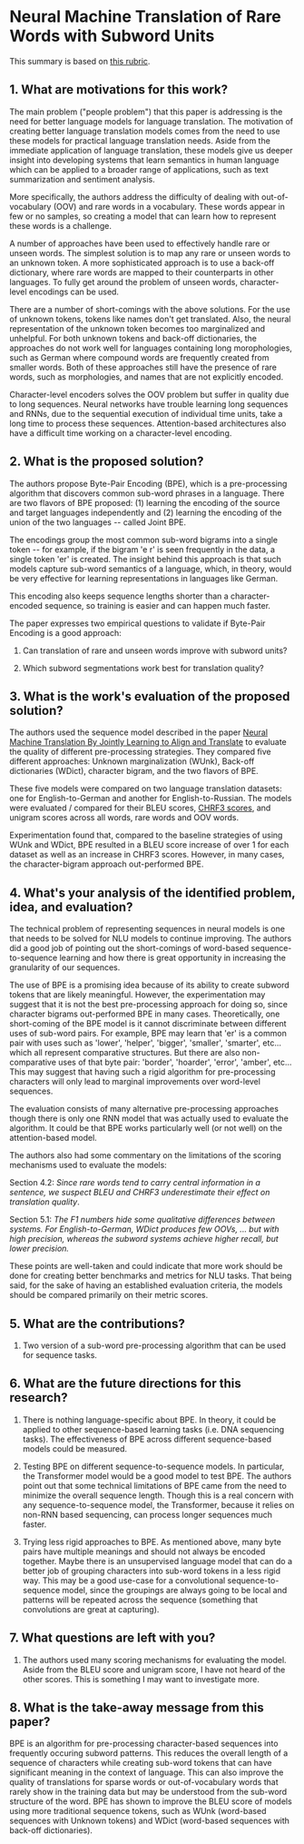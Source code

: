 # Neural Machine Translation of Rare Words with Subword Units

This summary is based on [this rubric](https://cseweb.ucsd.edu/~wgg/CSE210/howtoread.html).

## 1. What are motivations for this work?

The main problem ("people problem") that this paper is addressing is the need
for better language models for language translation. The motivation of
creating better language translation models comes from the need to
use these models for practical language translation needs. Aside from the
immediate application of language translation, these models give us deeper
insight into developing systems that learn semantics in human language which
can be applied to a broader range of applications, such as text summarization
and sentiment analysis.

More specifically, the authors address the difficulty of dealing with
out-of-vocabulary (OOV) and rare words in a vocabulary. These words appear in
few or no samples, so creating a model that can learn how to represent these
words is a challenge.

A number of approaches have been used to effectively handle rare or unseen
words. The simplest solution is to map any rare or unseen words to an
unknown token. A more sophisticated approach is to use a back-off
dictionary, where rare words are mapped to their counterparts in other
languages. To fully get around the problem of unseen words, character-level
encodings can be used.

There are a number of short-comings with the above solutions. For the use
of unknown tokens, tokens like names don't get translated. Also, the neural
representation of the unknown token becomes too marginalized and unhelpful.
For both unknown tokens and back-off dictionaries, the approaches do not
work well for languages containing long morophologies, such as German where
compound words are frequently created from smaller words. Both of these
approaches still have the presence of rare words, such as morphologies, and
names that are not explicitly encoded.

Character-level encoders solves the OOV problem but suffer in quality due
to long sequences. Neural networks have trouble learning long sequences and
RNNs, due to the sequential execution of individual time units, take a long
time to process these sequences. Attention-based architectures also have a
difficult time working on a character-level encoding.

## 2. What is the proposed solution?

The authors propose Byte-Pair Encoding (BPE), which is a pre-processing algorithm
that discovers common sub-word phrases in a language. There are two flavors
of BPE proposed: (1) learning the encoding of the source and target languages
independently and (2) learning the encoding of the union of the two languages --
called Joint BPE.

The encodings group the most common sub-word bigrams into a single token --
for example, if the bigram 'e r' is seen frequently in the data, a single
token 'er' is created. The insight behind this approach is that such models
capture sub-word semantics of a language, which, in theory, would be very
effective for learning representations in languages like German.

This encoding also keeps sequence lengths shorter than a character-encoded
sequence, so training is easier and can happen much faster.

The paper expresses two empirical questions to validate if Byte-Pair Encoding
is a good approach:

1. Can translation of rare and unseen words improve with subword units?

2. Which subword segmentations work best for translation quality?

## 3. What is the work's evaluation of the proposed solution?

The authors used the sequence model described in the paper
[Neural Machine Translation By Jointly Learning to Align and Translate](./006)
to evaluate the quality of different pre-processing strategies. They compared
five different approaches: Unknown marginalization (WUnk), Back-off dictionaries
(WDict), character bigram, and the two flavors of BPE.

These five models were compared on two language translation datasets:
one for English-to-German and another for English-to-Russian. The models were
evaluated / compared for their BLEU scores,
[CHRF3 scores](https://www.aclweb.org/anthology/W15-3049.pdf), and unigram
scores across all words, rare words and OOV words.

Experimentation found that, compared to the baseline strategies of using
WUnk and WDict, BPE resulted in a BLEU score increase of over 1 for each
dataset as well as an increase in CHRF3 scores. However, in many cases, the
character-bigram approach out-performed BPE.

## 4. What's your analysis of the identified problem, idea, and evaluation?

The technical problem of representing sequences in neural models is one that
needs to be solved for NLU models to continue improving. The authors did
a good job of pointing out the short-comings of word-based sequence-to-sequence
learning and how there is great opportunity in increasing the granularity of
our sequences.

The use of BPE is a promising idea because of its ability to create subword
tokens that are likely meaningful. However, the experimentation may suggest
that it is not the best pre-processing approach for doing so, since character
bigrams out-performed BPE in many cases. Theoretically, one short-coming of
the BPE model is it cannot discriminate between different uses of sub-word
pairs. For example, BPE may learn that 'er' is a common pair with uses such as
'lower', 'helper', 'bigger', 'smaller', 'smarter', etc... which all represent
comparative structures. But there are also non-comparative uses of that byte
pair: 'border', 'hoarder', 'error', 'amber', etc... This may suggest that
having such a rigid algorithm for pre-processing characters will only lead to
marginal improvements over word-level sequences.

The evaluation consists of many alternative pre-processing approaches
though there is only one RNN model that was actually used to evaluate the
algorithm. It could be that BPE works particularly well (or not well) on
the attention-based model.

The authors also had some commentary on the limitations of the scoring
mechanisms used to evaluate the models:

Section 4.2: _Since rare words tend to carry central information in a sentence,
we suspect BLEU and CHRF3 underestimate their effect on translation quality_.

Section 5.1: _The F1 numbers hide some qualitative differences between systems.
For English-to-German, WDict produces few OOVs, ... but with high precision,
whereas the subword systems achieve higher recall, but lower precision._

These points are well-taken and could indicate that more work should be done
for creating better benchmarks and metrics for NLU tasks. That being said,
for the sake of having an established evaluation criteria, the models should
be compared primarily on their metric scores.

## 5. What are the contributions?

1. Two version of a sub-word pre-processing algorithm that can be used for
   sequence tasks.

## 6. What are the future directions for this research?

1. There is nothing language-specific about BPE. In theory, it could be applied
   to other sequence-based learning tasks (i.e. DNA sequencing tasks). The
   effectiveness of BPE across different sequence-based models could be measured.

2. Testing BPE on different sequence-to-sequence models. In particular, the
   Transformer model would be a good model to test BPE. The authors point out
   that some technical limitations of BPE came from the need to minimize the
   overall sequence length. Though this is a real concern with any
   sequence-to-sequence model, the Transformer, because it relies on non-RNN
   based sequencing, can process longer sequences much faster.

3. Trying less rigid approaches to BPE. As mentioned above, many byte pairs
   have multiple meanings and should not always be encoded together. Maybe there
   is an unsupervised language model that can do a better job of grouping
   characters into sub-word tokens in a less rigid way. This may be a good
   use-case for a convolutional sequence-to-sequence model, since the groupings
   are always going to be local and patterns will be repeated across the
   sequence (something that convolutions are great at capturing).

## 7. What questions are left with you?

1. The authors used many scoring mechanisms for evaluating the model. Aside
   from the BLEU score and unigram score, I have not heard of the other scores.
   This is something I may want to investigate more.

## 8. What is the take-away message from this paper?

BPE is an algorithm for pre-processing character-based sequences into
frequently occuring subword patterns. This reduces the overall length of a
sequence of characters while creating sub-word tokens that can have significant
meaning in the context of language. This can also improve the quality
of translations for sparse words or out-of-vocabulary words that rarely
show in the training data but may be understood from the sub-word structure
of the word. BPE has shown to improve the BLEU score of models using more
traditional sequence tokens, such as WUnk (word-based sequences with Unknown
tokens) and WDict (word-based sequences with back-off dictionaries).
